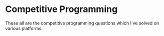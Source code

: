 # Competitive Programming

These all are the competitive programming questions which I've solved on various platforms.
